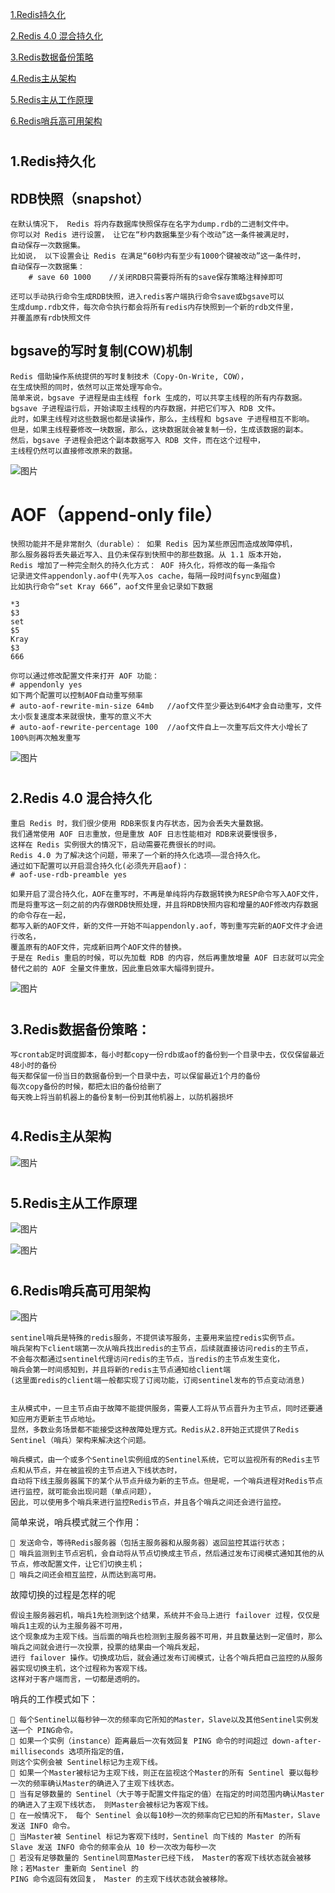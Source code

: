 
<a href="#title1">1.Redis持久化</a>

<a href="#title2">2.Redis 4.0 混合持久化</a>

<a href="#title3">3.Redis数据备份策略</a>

<a href="#title4">4.Redis主从架构</a>

<a href="#title5">5.Redis主从工作原理</a>

<a href="#title6">6.Redis哨兵高可用架构</a>



# <h2 id="title1">1.Redis持久化</h2>
## RDB快照（snapshot）
    在默认情况下， Redis 将内存数据库快照保存在名字为dump.rdb的二进制文件中。
    你可以对 Redis 进行设置， 让它在“秒内数据集至少有个改动”这一条件被满足时， 
    自动保存一次数据集。
    比如说， 以下设置会让 Redis 在满足“60秒内有至少有1000个键被改动”这一条件时， 
    自动保存一次数据集：
        # save 60 1000    //关闭RDB只需要将所有的save保存策略注释掉即可

    还可以手动执行命令生成RDB快照，进入redis客户端执行命令save或bgsave可以
    生成dump.rdb文件，每次命令执行都会将所有redis内存快照到一个新的rdb文件里，
    并覆盖原有rdb快照文件

## bgsave的写时复制(COW)机制
    Redis 借助操作系统提供的写时复制技术（Copy-On-Write, COW），
    在生成快照的同时，依然可以正常处理写命令。
    简单来说，bgsave 子进程是由主线程 fork 生成的，可以共享主线程的所有内存数据。
    bgsave 子进程运行后，开始读取主线程的内存数据，并把它们写入 RDB 文件。
    此时，如果主线程对这些数据也都是读操作，那么，主线程和 bgsave 子进程相互不影响。
    但是，如果主线程要修改一块数据，那么，这块数据就会被复制一份，生成该数据的副本。
    然后，bgsave 子进程会把这个副本数据写入 RDB 文件，而在这个过程中，
    主线程仍然可以直接修改原来的数据。

![图片](img/redis2.png)

# AOF（append-only file）

    快照功能并不是非常耐久（durable）： 如果 Redis 因为某些原因而造成故障停机， 
    那么服务器将丢失最近写入、且仍未保存到快照中的那些数据。从 1.1 版本开始，
    Redis 增加了一种完全耐久的持久化方式： AOF 持久化，将修改的每一条指令
    记录进文件appendonly.aof中(先写入os cache，每隔一段时间fsync到磁盘)
    比如执行命令“set Kray 666”，aof文件里会记录如下数据



```
*3
$3
set
$5
Kray
$3
666
```
    你可以通过修改配置文件来打开 AOF 功能：
    # appendonly yes
    如下两个配置可以控制AOF自动重写频率
    # auto-aof-rewrite-min-size 64mb   //aof文件至少要达到64M才会自动重写，文件太小恢复速度本来就很快，重写的意义不大
    # auto-aof-rewrite-percentage 100  //aof文件自上一次重写后文件大小增长了100%则再次触发重写

![图片](img/redis3.png)


# <h2 id="title2">2.Redis 4.0 混合持久化</h2>


    重启 Redis 时，我们很少使用 RDB来恢复内存状态，因为会丢失大量数据。
    我们通常使用 AOF 日志重放，但是重放 AOF 日志性能相对 RDB来说要慢很多，
    这样在 Redis 实例很大的情况下，启动需要花费很长的时间。 
    Redis 4.0 为了解决这个问题，带来了一个新的持久化选项——混合持久化。
    通过如下配置可以开启混合持久化(必须先开启aof)：
    # aof-use-rdb-preamble yes

    如果开启了混合持久化，AOF在重写时，不再是单纯将内存数据转换为RESP命令写入AOF文件，
    而是将重写这一刻之前的内存做RDB快照处理，并且将RDB快照内容和增量的AOF修改内存数据的命令存在一起，
    都写入新的AOF文件，新的文件一开始不叫appendonly.aof，等到重写完新的AOF文件才会进行改名，
    覆盖原有的AOF文件，完成新旧两个AOF文件的替换。
    于是在 Redis 重启的时候，可以先加载 RDB 的内容，然后再重放增量 AOF 日志就可以完全替代之前的 AOF 全量文件重放，因此重启效率大幅得到提升。


![图片](img/redis4.png)



# <h2 id="title3">3.Redis数据备份策略：</h2>
    写crontab定时调度脚本，每小时都copy一份rdb或aof的备份到一个目录中去，仅仅保留最近48小时的备份
    每天都保留一份当日的数据备份到一个目录中去，可以保留最近1个月的备份
    每次copy备份的时候，都把太旧的备份给删了
    每天晚上将当前机器上的备份复制一份到其他机器上，以防机器损坏


# 
# <h2 id="title4">4.Redis主从架构</h2>
![图片](img/redis5.png)


# <h2 id="title5">5.Redis主从工作原理</h2>

![图片](img/redis6.png)

![图片](img/redis7.png)

# 
# <h2 id="title6">6.Redis哨兵高可用架构</h2>
![图片](img/redis8.png)

    sentinel哨兵是特殊的redis服务，不提供读写服务，主要用来监控redis实例节点。
    哨兵架构下client端第一次从哨兵找出redis的主节点，后续就直接访问redis的主节点，
    不会每次都通过sentinel代理访问redis的主节点，当redis的主节点发生变化，
    哨兵会第一时间感知到，并且将新的redis主节点通知给client端
    (这里面redis的client端一般都实现了订阅功能，订阅sentinel发布的节点变动消息)


    主从模式中，一旦主节点由于故障不能提供服务，需要人工将从节点晋升为主节点，同时还要通知应用方更新主节点地址。
    显然，多数业务场景都不能接受这种故障处理方式。Redis从2.8开始正式提供了Redis Sentinel（哨兵）架构来解决这个问题。

    哨兵模式，由一个或多个Sentinel实例组成的Sentinel系统，它可以监视所有的Redis主节点和从节点，并在被监视的主节点进入下线状态时，
    自动将下线主服务器属下的某个从节点升级为新的主节点。但是呢，一个哨兵进程对Redis节点进行监控，就可能会出现问题（单点问题），
    因此，可以使用多个哨兵来进行监控Redis节点，并且各个哨兵之间还会进行监控。

简单来说，哨兵模式就三个作用：

    🚀 发送命令，等待Redis服务器（包括主服务器和从服务器）返回监控其运行状态；
    🚀 哨兵监测到主节点宕机，会自动将从节点切换成主节点，然后通过发布订阅模式通知其他的从节点，修改配置文件，让它们切换主机；
    🚀 哨兵之间还会相互监控，从而达到高可用。

故障切换的过程是怎样的呢

    假设主服务器宕机，哨兵1先检测到这个结果，系统并不会马上进行 failover 过程，仅仅是哨兵1主观的认为主服务器不可用，
    这个现象成为主观下线。当后面的哨兵也检测到主服务器不可用，并且数量达到一定值时，那么哨兵之间就会进行一次投票，投票的结果由一个哨兵发起，
    进行 failover 操作。切换成功后，就会通过发布订阅模式，让各个哨兵把自己监控的从服务器实现切换主机，这个过程称为客观下线。
    这样对于客户端而言，一切都是透明的。

哨兵的工作模式如下：

    🚀 每个Sentinel以每秒钟一次的频率向它所知的Master，Slave以及其他Sentinel实例发送一个 PING命令。
    🚀 如果一个实例（instance）距离最后一次有效回复 PING 命令的时间超过 down-after-milliseconds 选项所指定的值，
    则这个实例会被 Sentinel标记为主观下线。
    🚀 如果一个Master被标记为主观下线，则正在监视这个Master的所有 Sentinel 要以每秒一次的频率确认Master的确进入了主观下线状态。
    🚀 当有足够数量的 Sentinel（大于等于配置文件指定的值）在指定的时间范围内确认Master的确进入了主观下线状态， 则Master会被标记为客观下线。
    🚀 在一般情况下， 每个 Sentinel 会以每10秒一次的频率向它已知的所有Master，Slave发送 INFO 命令。
    🚀 当Master被 Sentinel 标记为客观下线时，Sentinel 向下线的 Master 的所有 Slave 发送 INFO 命令的频率会从 10 秒一次改为每秒一次
    🚀 若没有足够数量的 Sentinel同意Master已经下线， Master的客观下线状态就会被移除；若Master 重新向 Sentinel 的 
    PING 命令返回有效回复， Master 的主观下线状态就会被移除。
    


